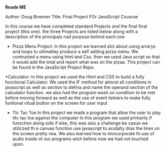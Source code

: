 ****Reade ME**** 

Author: Doug Bowmer
Title: Final Project FOr JavaScript Cousrse

In this course we have completed standard Projects and the final final project (this one). 
the three Projects are listed below along with a description of the principals nad purpose behind each one




* Pizza Menu Project:
        In this project we learned alot about using arrarys and loops 
        to ultimatley produce a self adding pizza menu. We contructed a menu using html and Css. 
        then we used Java script so that it would add the total and report what was on the pizaa.
        This project can be found in the JavaScript Project Repo. 
        
        
*Calculator: 
        In this project we used the Html and CSS to build a fully functional Calculator.
        We used the IF method for almost all conditions in javascript as well as section to defina 
        and name the operand section of the  calculator function. we also had the program wasit 
        on condition to be met before moving forward as well as the use of event listners to make fully 
        funtional vitual button on the screen for user input
        
        
* TIc Tac Toe
              In this project we made a program that allow the user to play titc tac toe  against the computer
              In this program we used primarily if funsction along side if else, this was also a challenge 
              be casue we utiliczed th e canvas function use javascript to acutalty drax the lines on the screen pretty nea.
              We also learned how to imncorporate th use of audio inside of our programs wich before now we had not touched upon.
              
        
